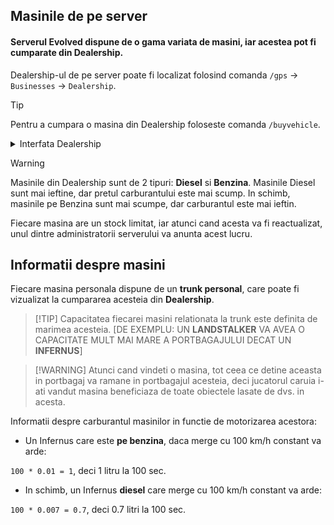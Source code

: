 ## Masinile de pe server

#### Serverul **Evolved** dispune de o gama variata de masini, iar acestea pot fi cumparate din Dealership.

Dealership-ul de pe server poate fi localizat folosind comanda `/gps` -> `Businesses` -> `Dealership`.

> [!TIP]
> Pentru a cumpara o masina din Dealership foloseste comanda `/buyvehicle`.

 <details>
  <summary> Interfata Dealership </summary>
  <img src="https://i.imgur.com/rp0nLqO.png" width="60%"/>
  </details>

>[!WARNING]
> Masinile din Dealership sunt de 2 tipuri: **Diesel** si **Benzina**.
> Masinile Diesel sunt mai ieftine, dar pretul carburantului este mai scump.
> In schimb, masinile pe Benzina sunt mai scumpe, dar carburantul este mai ieftin.

Fiecare masina are un stock limitat, iar atunci cand acesta va fi reactualizat, unul dintre administratorii serverului va anunta acest lucru.

## Informatii despre masini

Fiecare masina personala dispune de un **trunk personal**, care poate fi vizualizat la cumpararea acesteia din **Dealership**.

>[!TIP] Capacitatea fiecarei masini relationata la trunk este definita de marimea acesteia. [DE EXEMPLU:
UN **LANDSTALKER** VA AVEA O CAPACITATE MULT MAI MARE A PORTBAGAJULUI DECAT UN **INFERNUS**]

>[!WARNING] Atunci cand vindeti o masina, tot ceea ce detine aceasta in portbagaj va ramane in portbagajul acesteia, deci jucatorul caruia i-ati vandut masina beneficiaza de toate obiectele lasate de dvs. in acesta.

Informatii despre carburantul masinilor in functie de motorizarea acestora:

- Un Infernus care este **pe benzina**, daca merge cu 100 km/h constant va arde:

``100 * 0.01 = 1``, deci 1 litru la 100 sec.

- In schimb, un Infernus **diesel** care merge cu 100 km/h constant va arde:

``100 * 0.007 = 0.7``, deci 0.7 litri la 100 sec.
